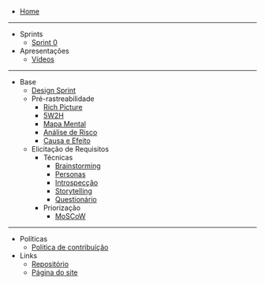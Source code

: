 <!-- docs/_sidebar.md -->
* [Home](/README)

---

* Sprints
  - [Sprint 0](/pages/sprints/sprint0.md)
* Apresentações 
  - [Vídeos](/pages/presentations/presentations)

---

* Base
  * [Design Sprint](/pages/base/designsprint.md)
  * Pré-rastreabilidade
    * [Rich Picture](/pages/base/preTraceability/richPicture.md)
    * [5W2H](/pages/base/preTraceability/5w2h.md)
    * [Mapa Mental](/pages/)
    * [Análise de Risco](/pages/)
    * [Causa e Efeito](/pages/base/preTraceability/casaEfeito.md)
  * Elicitação de Requisitos
    * Técnicas
      * [Brainstorming](/pages/base/elicitation/brainstorming.md)
      * [Personas](/pages/base/elicitation/persona.md)
      * [Introspecção](/pages/)
      * [Storytelling](/pages/)
      * [Questionário](/pages/)
    * Priorização
      * [MoSCoW](/pages/elicitations/moscow)

---

* Políticas
  - [Politica de contribuíção](/pages/policy/policy)
* Links
  * [Repositório](https://github.com/UnBArqDsw2020-2/2020.2_G6)
  * [Página do site](/pages/)
